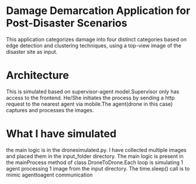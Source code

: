 # Damage Demarcation Application for Post-Disaster Scenarios

This application categorizes damage into four distinct categories based on edge detection and clustering techniques, using a top-view image of the disaster site as input.
# Architecture
This is simulated based on supervisor-agent model.Supervisor only has access to the frontend. He/She initiates the process by sending a http request to the nearest agent via mobile.The agent(drone in this case) captures and processes the images.

# What I have simulated
the main logic is in the dronesimulated.py.
I have collected multiple images and placed them in the input_folder directory. The main logic is present in the  mainProcess method of  class DroneToDrone.Each loop is simulating  1 agent processing 1 image from the input directory. The time.sleep() call is to mimic agenttoagent communication

